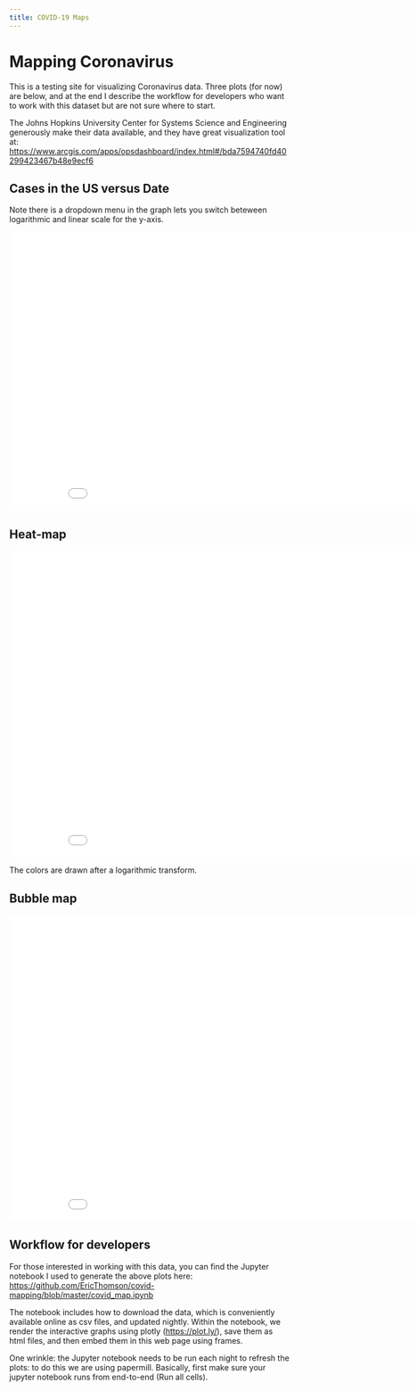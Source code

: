 ```yaml
---
title: COVID-19 Maps
---
```

# Mapping Coronavirus
This is a testing site for visualizing Coronavirus data. Three plots (for now) are below, and at the end I describe the workflow for developers who want to work with this dataset but are not sure where to start.

The Johns Hopkins University Center for Systems Science and Engineering  generously make their data available, and they have great visualization  tool at: https://www.arcgis.com/apps/opsdashboard/index.html#/bda7594740fd40299423467b48e9ecf6

## Cases in the US versus Date
Note there is a dropdown menu in the graph lets you switch beteween logarithmic and linear scale for the y-axis.

<iframe src="cases_v_time.html"  width="900" height="500" frameborder="0" scrolling="no"></iframe>


## Heat-map

<iframe src="choropleth.html"  width="900" height="550" frameborder="0" scrolling="no"></iframe>

The colors are drawn after a logarithmic transform.

## Bubble map

<iframe src="bubble.html"  width="900" height="550"  frameborder="0" scrolling="no"></iframe>

## Workflow for developers
For those interested in working with this data, you can find the Jupyter notebook I used to generate the above plots here:
https://github.com/EricThomson/covid-mapping/blob/master/covid_map.ipynb

 The notebook includes how to download the data, which is conveniently available online as csv files, and updated nightly. Within the notebook, we render the interactive graphs using plotly (https://plot.ly/), save them as html files, and then embed them in this web page using frames.

One wrinkle: the Jupyter notebook needs to be run each night to refresh the plots: to do this we are using papermill. Basically, first make sure your jupyter notebook runs from end-to-end (Run all cells). 
